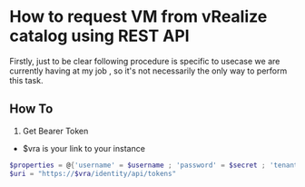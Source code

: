 # How to request VM from vRealize catalog using REST API
Firstly, just to be clear following procedure is specific to usecase we are currently having at my job , so it's not necessarily the only way to perform this task.

## How To

1) Get Bearer Token
- $vra is your link to your instance

``` Powershell
$properties = @{'username' = $username ; 'password' = $secret ; 'tenant' = 'vsphere.local'}
$uri = "https://$vra/identity/api/tokens"

```